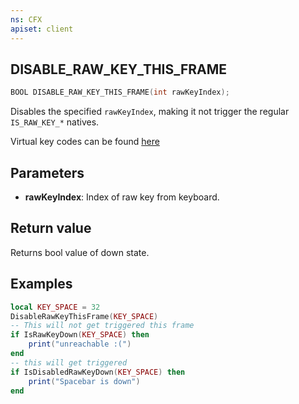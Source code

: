 ```yaml
---
ns: CFX
apiset: client
---
```

## DISABLE_RAW_KEY_THIS_FRAME

```c
BOOL DISABLE_RAW_KEY_THIS_FRAME(int rawKeyIndex);
```

Disables the specified `rawKeyIndex`, making it not trigger the regular `IS_RAW_KEY_*` natives.

Virtual key codes can be found [here](https://learn.microsoft.com/en-us/windows/win32/inputdev/virtual-key-codes)

## Parameters
* **rawKeyIndex**: Index of raw key from keyboard.

## Return value
Returns bool value of down state.

## Examples
```lua
local KEY_SPACE = 32
DisableRawKeyThisFrame(KEY_SPACE)
-- This will not get triggered this frame
if IsRawKeyDown(KEY_SPACE) then
	print("unreachable :(")
end
-- this will get triggered
if IsDisabledRawKeyDown(KEY_SPACE) then
    print("Spacebar is down")
end
```
